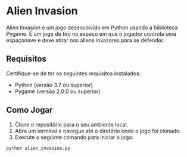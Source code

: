 # Alien Invasion

Alien Invasion é um jogo desenvolvido em Python usando a biblioteca Pygame. É um jogo de tiro no espaço em que o jogador controla uma espaçonave e deve atirar nos aliens invasores para se defender.

## Requisitos

Certifique-se de ter os seguintes requisitos instalados:

- Python (versão 3.7 ou superior)
- Pygame (versão 2.0.0 ou superior)

## Como Jogar

1. Clone o repositório para o seu ambiente local.
2. Abra um terminal e navegue até o diretório onde o jogo foi clonado.
3. Execute o seguinte comando para iniciar o jogo:

```shell
python alien_invasion.py

